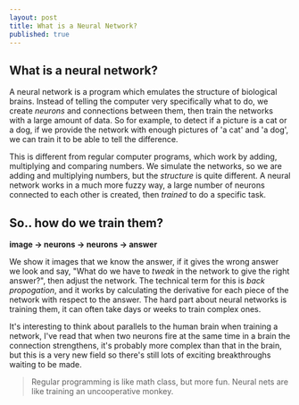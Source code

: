 ```yaml
---
layout: post
title: What is a Neural Network?
published: true
---
```


## What is a neural network?

A neural network is a program which emulates the structure of biological brains. Instead of telling the computer very specifically what to do, we create _neurons_ and connections between them, then train the networks with a large amount of data. So for example, to detect if a picture is a cat or a dog, if we provide the network with enough pictures of 'a cat' and 'a dog', we can train it to be able to tell the difference.

This is different from regular computer programs, which work by adding, multiplying and comparing numbers. We simulate the networks, so we are adding and multiplying numbers, but the _structure_ is quite different.  A neural network works in a much more fuzzy way, a large number of neurons connected to each other is created, then _trained_ to do a specific task. 

## So.. how do we train them?

**image -> neurons -> neurons -> answer**

We show it images that we know the answer, if it gives the wrong answer we look and say, "What do we have to _tweak_ in the network to give the right answer?", then adjust the network.  The technical term for this is _back propogation_, and it works by calculating the derivative for each piece of the network with respect to the answer. The hard part about neural networks is training them, it can often take days or weeks to train complex ones. 

It's interesting to think about parallels to the human brain when training a network, I've read that when two neurons fire at the same time in a brain the connection strengthens, it's probably more complex than that in the brain, but this is a very new field so there's still lots of exciting breakthroughs waiting to be made. 

> Regular programming is like math class, but more fun. Neural nets are like training an uncooperative monkey.